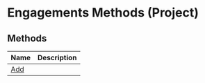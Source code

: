 
# Engagements Methods (Project)

## Methods



|**Name**|**Description**|
|:-----|:-----|
|[Add](c3871f6a-ce2f-d0ae-ed91-658afaae25dd.md)||
